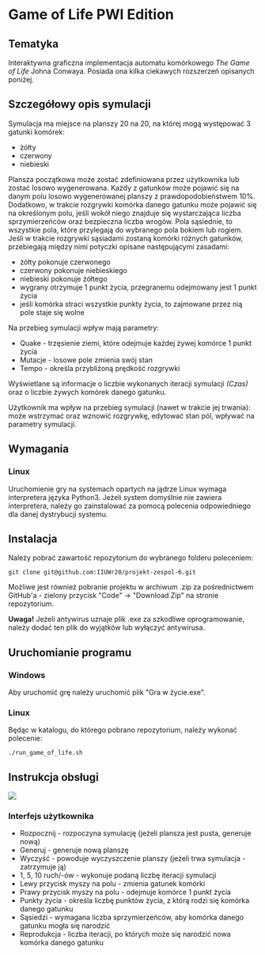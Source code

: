 # Game of Life PWI Edition

## Tematyka

Interaktywna graficzna implementacja automatu komórkowego *The Game of Life* Johna Conwaya. Posiada ona kilka ciekawych rozszerzeń opisanych poniżej.
 
## Szczegółowy opis symulacji

Symulacja ma miejsce na planszy 20 na 20, na której mogą występować 3 gatunki komórek:
* żółty
* czerwony
* niebieski

Plansza początkowa może zostać zdefiniowana przez użytkownika lub zostać losowo wygenerowana. Każdy z gatunków może pojawić się na danym polu losowo wygenerowanej planszy z prawdopodobieństwem 10%. Dodatkowo, w trakcie rozgrywki komórka danego gatunku może pojawić się na określonym polu, jeśli wokół niego znajduje się wystarczająca liczba sprzymierzeńców oraz bezpieczna liczba wrogów. Pola sąsiednie, to wszystkie pola, które przylegają do wybranego pola bokiem lub rogiem. Jeśli w trakcie rozgrywki sąsiadami zostaną komórki różnych gatunków, przebiegają między nimi potyczki opisane następującymi zasadami:
* żółty pokonuje czerwonego
* czerwony pokonuje niebieskiego
* niebieski pokonuje żółtego
* wygrany otrzymuje 1 punkt życia, przegranemu odejmowany jest 1 punkt życia
* jeśli komórka straci wszystkie punkty życia, to zajmowane przez nią pole staje się wolne

Na przebieg symulacji wpływ mają parametry:
* Quake - trzęsienie ziemi, które odejmuje każdej żywej komórce 1 punkt życia
* Mutacje - losowe pole zmienia swój stan
* Tempo - określa przybliżoną prędkość rozgrywki

Wyświetlane są informacje o liczbie wykonanych iteracji symulacji *(Czas)* oraz o liczbie żywych komórek danego gatunku.

Użytkownik ma wpływ na przebieg symulacji (nawet w trakcie jej trwania): może wstrzymać oraz wznowić rozgrywkę, edytować stan pól, wpływać na parametry symulacji.

## Wymagania

### Linux

Uruchomienie gry na systemach opartych na jądrze Linux wymaga interpretera języka Python3. Jeżeli system domyślnie nie zawiera interpretera, należy go zainstalować za pomocą polecenia odpowiedniego dla danej dystrybucji systemu.


## Instalacja 

Należy pobrać zawartość repozytorium do wybranego folderu poleceniem:

~~~ 
git clone git@github.com:IIUWr20/projekt-zespol-6.git
~~~

Możliwe jest również pobranie projektu w archiwum .zip za pośrednictwem GitHub'a - zielony przycisk "Code" -> "Download Zip" na stronie repozytorium.

<strong>Uwaga!</strong>
Jeżeli antywirus uznaje plik .exe za szkodliwe oprogramowanie, należy dodać ten plik do wyjątków lub wyłączyć antywirusa.

## Uruchomianie programu

### Windows
Aby uruchomić grę należy uruchomić plik "Gra w życie.exe".



### Linux

Będąc w katalogu, do którego pobrano repozytorium, należy wykonać polecenie:
~~~ 
./run_game_of_life.sh
~~~

## Instrukcja obsługi

![](https://i.imgur.com/abQ20Nq.png)

### Interfejs użytkownika

* Rozpocznij - rozpoczyna symulację (jeżeli plansza jest pusta, generuje nową)
* Generuj - generuje nową planszę
* Wyczyść - powoduje wyczyszczenie planszy (jeżeli trwa symulacja - zatrzymuje ją)
* 1, 5, 10 ruch/-ów - wykonuje podaną liczbę iteracji symulacji
* Lewy przycisk myszy na polu - zmienia gatunek komórki
* Prawy przycisk myszy na polu - odejmuje komórce 1 punkt życia
* Punkty życia - określa liczbę punktów życia, z którą rodzi się komórka danego gatunku
* Sąsiedzi - wymagana liczba sprzymierzeńców, aby komórka danego gatunku mogła się narodzić
* Reprodukcja - liczba iteracji, po których może się narodzić nowa komórka danego gatunku

